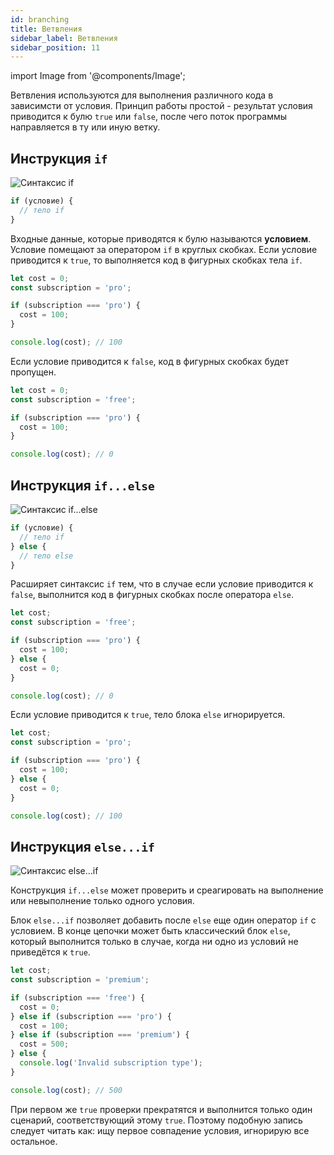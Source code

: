 ```yaml
---
id: branching
title: Ветвления
sidebar_label: Ветвления
sidebar_position: 11
---
```


import Image from '@components/Image';

Ветвления используются для выполнения различного кода в зависимсти от условия.
Принцип работы простой - результат условия приводится к булю `true` или `false`,
после чего поток программы направляется в ту или иную ветку.

## Инструкция `if`

<Image src="img/javascript/if.svg" alt="Синтаксис if" />

```js
if (условие) {
  // тело if
}
```

Входные данные, которые приводятся к булю называются **условием**. Условие
помещают за оператором `if` в круглых скобках. Если условие приводится к `true`,
то выполняется код в фигурных скобках тела `if`.

```js
let cost = 0;
const subscription = 'pro';

if (subscription === 'pro') {
  cost = 100;
}

console.log(cost); // 100
```

Если условие приводится к `false`, код в фигурных скобках будет пропущен.

```js
let cost = 0;
const subscription = 'free';

if (subscription === 'pro') {
  cost = 100;
}

console.log(cost); // 0
```

## Инструкция `if...else`

<Image src="img/javascript/if-else.svg" alt="Синтаксис if...else" />

```js
if (условие) {
  // тело if
} else {
  // тело else
}
```

Расширяет синтаксис `if` тем, что в случае если условие приводится к `false`,
выполнится код в фигурных скобках после оператора `else`.

```js
let cost;
const subscription = 'free';

if (subscription === 'pro') {
  cost = 100;
} else {
  cost = 0;
}

console.log(cost); // 0
```

Если условие приводится к `true`, тело блока `else` игнорируется.

```js
let cost;
const subscription = 'pro';

if (subscription === 'pro') {
  cost = 100;
} else {
  cost = 0;
}

console.log(cost); // 100
```

## Инструкция `else...if`

<Image src="img/javascript/else-if.svg" alt="Синтаксис else...if" />

Конструкция `if...else` может проверить и среагировать на выполнение или
невыполнение только одного условия.

Блок `else...if` позволяет добавить после `else` еще один оператор `if` с
условием. В конце цепочки может быть классический блок `else`, который
выполнится только в случае, когда ни одно из условий не приведётся к `true`.

```js
let cost;
const subscription = 'premium';

if (subscription === 'free') {
  cost = 0;
} else if (subscription === 'pro') {
  cost = 100;
} else if (subscription === 'premium') {
  cost = 500;
} else {
  console.log('Invalid subscription type');
}

console.log(cost); // 500
```

При первом же `true` проверки прекратятся и выполнится только один сценарий,
соответствующий этому `true`. Поэтому подобную запись следует читать как: ищу
первое совпадение условия, игнорирую все остальное.
